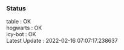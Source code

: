 ### Status


table : OK  
hogwarts : OK  
icy-bot : OK  
Latest Update : 2022-02-16 07:07:17.238637
